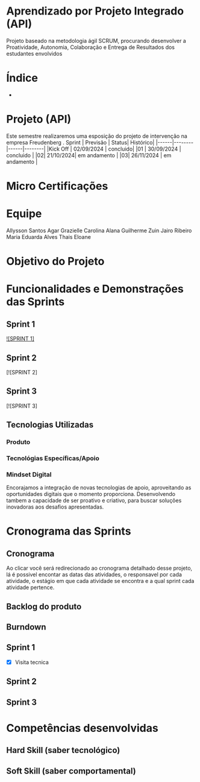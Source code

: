 # Aprendizado por Projeto Integrado (API)

Projeto baseado na metodologia ágil SCRUM, procurando desenvolver a Proatividade, Autonomia, Colaboração e Entrega de Resultados dos estudantes envolvidos

# Índice

* 
# Projeto (API) 
Este semestre realizaremos uma esposição do projeto de intervenção na empresa Freudenberg .
Sprint | Previsão | Status| Histórico|
|------|--------|------|--------|
|Kick Off | 02/09/2024 | concluido| 
|01 | 30/09/2024 | concluido | 
|02|  21/10/2024| em andamento |
|03| 26/11/2024 | em andamento |


# Micro Certificações



# Equipe
Allysson Santos
Agar Grazielle
Carolina Alana
Guilherme Zuin
Jairo Ribeiro 
Maria Eduarda Alves
Thais Eloane

# Objetivo do Projeto


# Funcionalidades e Demonstrações das Sprints

## Sprint 1
[![SPRINT 1]](‪[https://www.youtube.com/watch?v=Zpubl9HV2X0])

## Sprint 2
[![SPRINT 2]
## Sprint 3
[![SPRINT 3]

## Tecnologias Utilizadas
### Produto 

### Tecnológias Específicas/Apoio


### Mindset Digital
Encorajamos a integração de novas tecnologias de apoio, aproveitando as oportunidades digitais que o momento proporciona. Desenvolvendo tambem a capacidade de ser proativo e criativo, para buscar soluções inovadoras aos desafios apresentadas.

# Cronograma das Sprints

## Cronograma
Ao clicar você será redirecionado ao cronograma detalhado desse projeto, lá é possivel encontar as datas das atividades, o responsavel por cada atividade, o estágio em que cada atividade se encontra e a qual sprint cada atividade pertence.



## Backlog do produto


## Burndown

## Sprint 1 
- [x] Visita tecnica


## Sprint 2 

      
## Sprint 3 

# Competências desenvolvidas

## Hard Skill (saber tecnológico)


 


## Soft Skill (saber comportamental)


</details>
